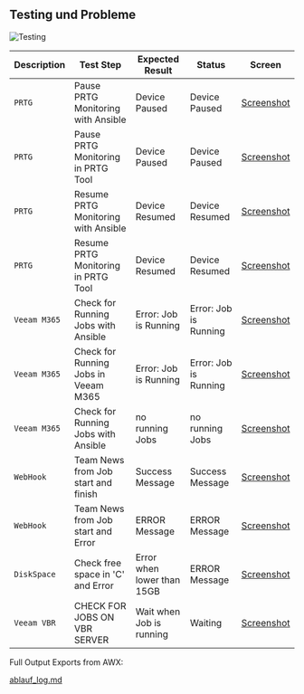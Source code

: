 
## Testing und Probleme

![Testing](../img/testing.png)

| Description | Test Step | Expected Result | Status | Screen |
| ---         | ---       | ---             | ---    |  ---   |
| `PRTG`| Pause PRTG Monitoring with Ansible | Device Paused  | Device Paused | [Screenshot](../img/testing/prtg_pause_awx.png) |
| `PRTG`| Pause PRTG Monitoring in PRTG Tool | Device Paused  | Device Paused | [Screenshot](../img/testing/prtg_pause_prtg.png) |
| `PRTG`| Resume PRTG Monitoring with Ansible | Device Resumed  | Device Resumed | [Screenshot](../img/testing/prtg_resume_awx.png) |
| `PRTG`| Resume PRTG Monitoring in PRTG Tool | Device Resumed  | Device Resumed | [Screenshot](../img/testing/prtg_resume_prtg.png) |
| `Veeam M365`| Check for Running Jobs with Ansible | Error: Job is Running  | Error: Job is Running | [Screenshot](../img/testing/m365_job_status_failed.png) |
| `Veeam M365`| Check for Running Jobs in Veeam M365 | Error: Job is Running  | Error: Job is Running | [Screenshot](../img/testing/m365_job_status_failed2.png) |
| `Veeam M365`| Check for Running Jobs with Ansible | no running Jobs  | no running Jobs | [Screenshot](../img/testing/m365_job_status_free.png) |
| `WebHook`| Team News from Job start and finish | Success Message  | Success Message  | [Screenshot](../img/testing/web_hook.png) |
| `WebHook`| Team News from Job start and Error | ERROR Message  | ERROR Message  | [Screenshot](../img/testing/web_hook2.png) |
| `DiskSpace`| Check free space in 'C' and Error  | Error when lower than 15GB  | ERROR Message  | [Screenshot](../img/testing/disk_space.png) |
| `Veeam VBR`| CHECK FOR JOBS ON VBR SERVER  | Wait when Job is running  | Waiting  | [Screenshot](../img/testing/job_run1.png) |

Full Output Exports from AWX:

[ablauf_log.md](../07_Ablauf_Log/index.md)